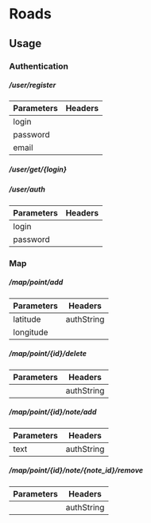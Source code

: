 # Roads

## Usage

### Authentication
##### /user/register

| Parameters | Headers |
| -----------|-------- |
| login |  |
| password |  |
| email |  |

##### /user/get/{login}

##### /user/auth

| Parameters | Headers |
| -----------|-------- |
| login |  |
| password |  |


### Map

##### /map/point/add
| Parameters | Headers |
| -----------|-------- |
| latitude | authString |
| longitude |  |


##### /map/point/{id}/delete

| Parameters | Headers |
| -----------|-------- |
|  | authString |

##### /map/point/{id}/note/add

| Parameters | Headers |
| -----------|-------- |
| text | authString |


##### /map/point/{id}/note/{note_id}/remove

| Parameters | Headers |
| -----------|-------- |
|  | authString |

